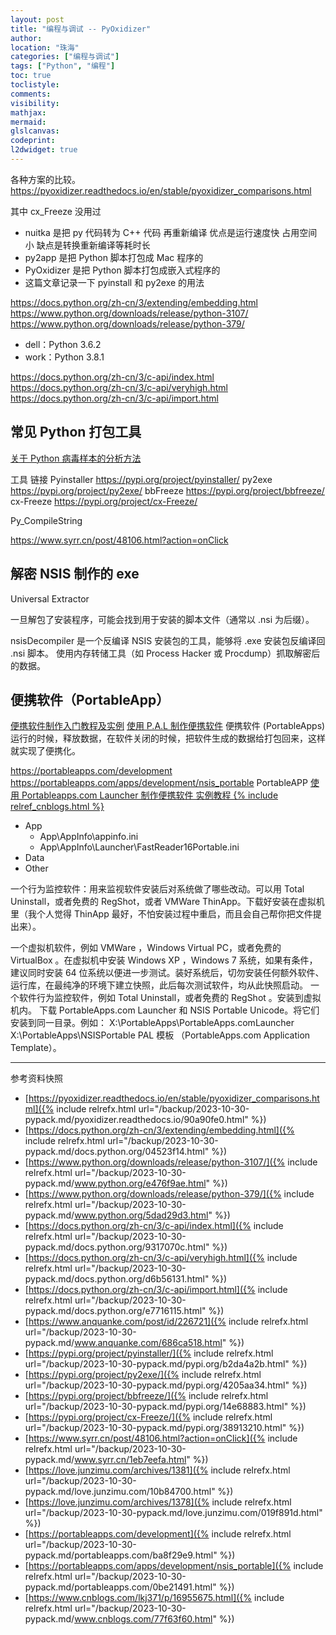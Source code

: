 ```yaml
---
layout: post
title: "编程与调试 -- PyOxidizer"
author:
location: "珠海"
categories: ["编程与调试"]
tags: ["Python", "编程"]
toc: true
toclistyle:
comments:
visibility:
mathjax:
mermaid:
glslcanvas:
codeprint:
l2dwidget: true
---
```


各种方案的比较。
<https://pyoxidizer.readthedocs.io/en/stable/pyoxidizer_comparisons.html>

其中 cx_Freeze 没用过
* nuitka 是把 py 代码转为 C++ 代码 再重新编译 优点是运行速度快 占用空间小 缺点是转换重新编译等耗时长
* py2app 是把 Python 脚本打包成 Mac 程序的
* PyOxidizer 是把 Python 脚本打包成嵌入式程序的
* 这篇文章记录一下 pyinstall 和 py2exe 的用法

<https://docs.python.org/zh-cn/3/extending/embedding.html>
<https://www.python.org/downloads/release/python-3107/>
<https://www.python.org/downloads/release/python-379/>

* dell：Python 3.6.2
* work：Python 3.8.1

<https://docs.python.org/zh-cn/3/c-api/index.html>
<https://docs.python.org/zh-cn/3/c-api/veryhigh.html>
<https://docs.python.org/zh-cn/3/c-api/import.html>


## 常见 Python 打包工具

[关于 Python 病毒样本的分析方法](https://www.anquanke.com/post/id/226721)

工具 	 链接
Pyinstaller	<https://pypi.org/project/pyinstaller/>
py2exe	<https://pypi.org/project/py2exe/>
bbFreeze	<https://pypi.org/project/bbfreeze/>
cx-Freeze	<https://pypi.org/project/cx-Freeze/>

Py_CompileString

<https://www.syrr.cn/post/48106.html?action=onClick>


## 解密 NSIS 制作的 exe

Universal Extractor

一旦解包了安装程序，可能会找到用于安装的脚本文件（通常以 .nsi 为后缀）。

nsisDecompiler 是一个反编译 NSIS 安装包的工具，能够将 .exe 安装包反编译回 .nsi 脚本。
使用内存转储工具（如 Process Hacker 或 Procdump）抓取解密后的数据。


## 便携软件（PortableApp）

[便携软件制作入门教程及实例](https://love.junzimu.com/archives/1381)
[使用 P.A.L 制作便携软件](https://love.junzimu.com/archives/1378)
便携软件 (PortableApps)
运行的时候，释放数据，在软件关闭的时候，把软件生成的数据给打包回来，这样就实现了便携化。

<https://portableapps.com/development>
<https://portableapps.com/apps/development/nsis_portable>
PortableAPP
[使用 Portableapps.com Launcher 制作便携软件 实例教程 {% include relref_cnblogs.html %}](https://www.cnblogs.com/lkj371/p/16955675.html)

* App
    * App\AppInfo\appinfo.ini
    * App\AppInfo\Launcher\FastReader16Portable.ini
* Data
* Other

一个行为监控软件：用来监视软件安装后对系统做了哪些改动。可以用 Total Uninstall，或者免费的 RegShot，或者 VMWare ThinApp。下载好安装在虚拟机里（我个人觉得 ThinApp 最好，不怕安装过程中重启，而且会自己帮你把文件提出来）。

一个虚拟机软件，例如 VMWare ，Windows Virtual PC，或者免费的 VirtualBox 。在虚拟机中安装 Windows XP ，Windows 7 系统，如果有条件，建议同时安装 64 位系统以便进一步测试。装好系统后，切勿安装任何额外软件、运行库，在最纯净的环境下建立快照，此后每次测试软件，均从此快照启动。
一个软件行为监控软件，例如 Total Uninstall，或者免费的 RegShot 。安装到虚拟机内。
下载 PortableApps.com Launcher 和 NSIS Portable Unicode。将它们安装到同一目录。例如：
X:\PortableApps\PortableApps.comLauncher
X:\PortableApps\NSISPortable
PAL 模板 （PortableApps.com Application Template）。



<hr class='reviewline'/>
<p class='reviewtip'><script type='text/javascript' src='{% include relref.html url="/assets/reviewjs/blogs/2023-10-30-pypack.md.js" %}'></script></p>
<font class='ref_snapshot'>参考资料快照</font>

- [https://pyoxidizer.readthedocs.io/en/stable/pyoxidizer_comparisons.html]({% include relrefx.html url="/backup/2023-10-30-pypack.md/pyoxidizer.readthedocs.io/90a90fe0.html" %})
- [https://docs.python.org/zh-cn/3/extending/embedding.html]({% include relrefx.html url="/backup/2023-10-30-pypack.md/docs.python.org/04523f14.html" %})
- [https://www.python.org/downloads/release/python-3107/]({% include relrefx.html url="/backup/2023-10-30-pypack.md/www.python.org/e476f9ae.html" %})
- [https://www.python.org/downloads/release/python-379/]({% include relrefx.html url="/backup/2023-10-30-pypack.md/www.python.org/5dad29d3.html" %})
- [https://docs.python.org/zh-cn/3/c-api/index.html]({% include relrefx.html url="/backup/2023-10-30-pypack.md/docs.python.org/9317070c.html" %})
- [https://docs.python.org/zh-cn/3/c-api/veryhigh.html]({% include relrefx.html url="/backup/2023-10-30-pypack.md/docs.python.org/d6b56131.html" %})
- [https://docs.python.org/zh-cn/3/c-api/import.html]({% include relrefx.html url="/backup/2023-10-30-pypack.md/docs.python.org/e7716115.html" %})
- [https://www.anquanke.com/post/id/226721]({% include relrefx.html url="/backup/2023-10-30-pypack.md/www.anquanke.com/686ca518.html" %})
- [https://pypi.org/project/pyinstaller/]({% include relrefx.html url="/backup/2023-10-30-pypack.md/pypi.org/b2da4a2b.html" %})
- [https://pypi.org/project/py2exe/]({% include relrefx.html url="/backup/2023-10-30-pypack.md/pypi.org/4205aa34.html" %})
- [https://pypi.org/project/bbfreeze/]({% include relrefx.html url="/backup/2023-10-30-pypack.md/pypi.org/14e68883.html" %})
- [https://pypi.org/project/cx-Freeze/]({% include relrefx.html url="/backup/2023-10-30-pypack.md/pypi.org/38913210.html" %})
- [https://www.syrr.cn/post/48106.html?action=onClick]({% include relrefx.html url="/backup/2023-10-30-pypack.md/www.syrr.cn/1eb7eefa.html" %})
- [https://love.junzimu.com/archives/1381]({% include relrefx.html url="/backup/2023-10-30-pypack.md/love.junzimu.com/10b84700.html" %})
- [https://love.junzimu.com/archives/1378]({% include relrefx.html url="/backup/2023-10-30-pypack.md/love.junzimu.com/019f891d.html" %})
- [https://portableapps.com/development]({% include relrefx.html url="/backup/2023-10-30-pypack.md/portableapps.com/ba8f29e9.html" %})
- [https://portableapps.com/apps/development/nsis_portable]({% include relrefx.html url="/backup/2023-10-30-pypack.md/portableapps.com/0be21491.html" %})
- [https://www.cnblogs.com/lkj371/p/16955675.html]({% include relrefx.html url="/backup/2023-10-30-pypack.md/www.cnblogs.com/77f63f60.html" %})
